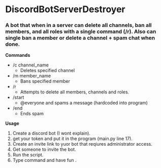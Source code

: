 # DiscordBotServerDestroyer
### A bot that when in a server can delete all channels, ban all members, and all roles with a single command (/r). Also can single ban a member or delete a channel + spam chat when done.


**Commands**
  - /c channel_name
    - Deletes specified channel
  - /m member_name
    - Bans specified member
  - /r 
    - Attempts to delete all members, channels and roles. 
  - /start
    - @everyone and spams a message (hardcoded into program)
  - /end
    - Ends spam
    
    
**Usage**
  1. Create a discord bot (I wont explain).
  2. get your token and put it in the program (main.py line 17).
  3. Create an invite link to yuor bot that reqiures administrator access.
  4. Get someone to invite the bot.
  5. Run the script.
  6. Type command and have fun .
